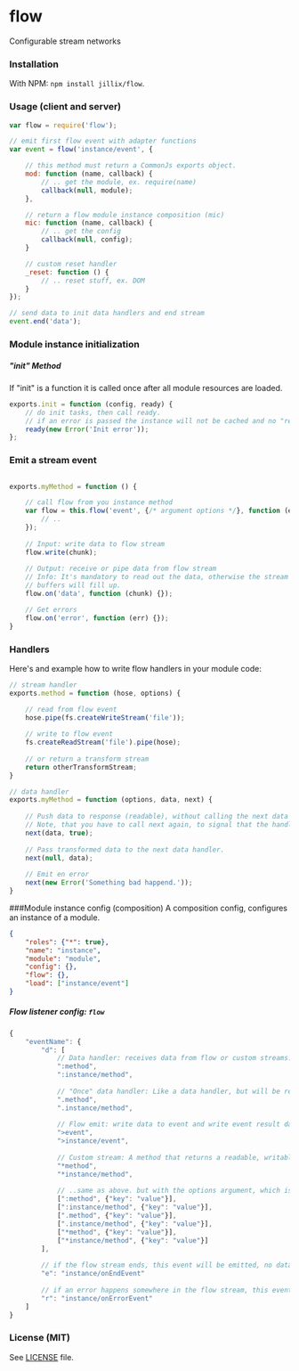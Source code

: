 # flow
Configurable stream networks

### Installation
With NPM: `npm install jillix/flow`.

### Usage (client and server)
```js
var flow = require('flow');

// emit first flow event with adapter functions
var event = flow('instance/event', {

    // this method must return a CommonJs exports object.
    mod: function (name, callback) {
        // .. get the module, ex. require(name)
        callback(null, module);
    },

    // return a flow module instance composition (mic)
    mic: function (name, callback) {
        // .. get the config
        callback(null, config);
    }

    // custom reset handler
    _reset: function () {
        // .. reset stuff, ex. DOM
    }
});

// send data to init data handlers and end stream
event.end('data');
```
### Module instance initialization
##### "init" Method
If "init" is a function it is called once after all module resources are loaded.
```js
exports.init = function (config, ready) {
    // do init tasks, then call ready.
    // if an error is passed the instance will not be cached and no "ready" event will be emmitted.
    ready(new Error('Init error'));
};
```
### Emit a stream event
```js

exports.myMethod = function () {

    // call flow from you instance method
    var flow = this.flow('event', {/* argument options */}, function (err, data) {
        // ..
    });
    
    // Input: write data to flow stream
    flow.write(chunk);
    
    // Output: receive or pipe data from flow stream
    // Info: It's mandatory to read out the data, otherwise the stream
    // buffers will fill up.
    flow.on('data', function (chunk) {});

    // Get errors
    flow.on('error', function (err) {});
}
```
### Handlers
Here's and example how to write flow handlers in your module code:
```js
// stream handler
exports.method = function (hose, options) {

    // read from flow event
    hose.pipe(fs.createWriteStream('file'));
    
    // write to flow event
    fs.createReadStream('file').pipe(hose);
    
    // or return a transform stream
    return otherTransformStream;
}

// data handler
exports.myMethod = function (options, data, next) {
    
    // Push data to response (readable), without calling the next data handler.
    // Note, that you have to call next again, to signal that the handler is done.
    next(data, true);
    
    // Pass transformed data to the next data handler.
    next(null, data);
    
    // Emit en error
    next(new Error('Something bad happend.'));
}
```

###Module instance config (composition)
A composition config, configures an instance of a module.
```json
{
    "roles": {"*": true},
    "name": "instance",
    "module": "module",
    "config": {},
    "flow": {},
    "load": ["instance/event"]
}
```

##### Flow listener config: `flow`
```js
{
    "eventName": {
        "d": [
            // Data handler: receives data from flow or custom streams.
            ":method",
            ":instance/method",
            
            // "Once" data handler: Like a data handler, but will be removed after first data chunk is processed.
            ".method",
            ".instance/method",
            
            // Flow emit: write data to event and write event result data to next data handlers or streams.
            ">event",
            ">instance/event",
            
            // Custom stream: A method that returns a readable, writable or duplex stream.
            "*method",
            "*instance/method",
            
            // ..same as above. but with the options argument, which is passed to the handler function
            [":method", {"key": "value"}],
            [":instance/method", {"key": "value"}],
            [".method", {"key": "value"}],
            [".instance/method", {"key": "value"}],
            ["*method", {"key": "value"}],
            ["*instance/method", {"key": "value"}]
        ],
        
        // if the flow stream ends, this event will be emitted, no data.
        "e": "instance/onEndEvent"
        
        // if an error happens somewhere in the flow stream, this event will be emitted, with the error as data.
        "r": "instance/onErrorEvent"
    ]
}
```

### License (MIT)
See [LICENSE](https://github.com/jillix/flow/blob/master/LICENSE) file.
